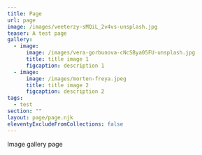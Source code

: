 ```yaml
---
title: Page
url: page
image: /images/veeterzy-sMQiL_2v4vs-unsplash.jpg
teaser: A test page
gallery:
  - image:
      image: /images/vera-gorbunova-cNcSBya05FU-unsplash.jpg
      title: title image 1
      figcaption: description 1
  - image:
      image: /images/morten-freya.jpeg
      title: title image 2
      figcaption: description 2
tags:
  - test
section: ""
layout: page/page.njk
eleventyExcludeFromCollections: false
---
```

Image gallery page